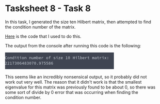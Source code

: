 # Tasksheet 8 - Task 8

In this task, I generated the size ten Hilbert matrix, then attempted to find
the condition number of the matrix.

[Here](../../software/eigen/conditionnumber_hilbert10.c) is the code that I used to do this.

The output from the console after running this code is the following:

![Console output](task8.png)

This seems like an incredibly nonsensical output, so it probably did not work out
very well. The reason that it didn't work is that the smallest eigenvalue
for this matrix was previously found to be about 0, so there was some sort of
divide by 0 error that was occurring when finding the condition number.
